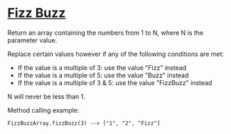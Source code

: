 # [Fizz Buzz](https://www.codewars.com/kata/fizz-buzz "https://www.codewars.com/kata/5300901726d12b80e8000498")

Return an array containing the numbers from 1 to N, where N is the parameter value.

Replace certain values however if any of the following conditions are met:

* If the value is a multiple of 3: use the value "Fizz" instead
* If the value is a multiple of 5: use the value "Buzz" instead
* If the value is a multiple of 3 & 5: use the value "FizzBuzz" instead

N will never be less than 1.

Method calling example:

```
FizzBuzzArray.fizzBuzz(3) --> ["1", "2", "Fizz"]
```